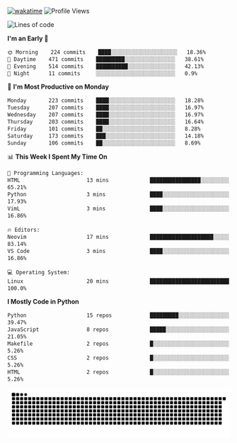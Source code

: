 [![wakatime](https://wakatime.com/badge/user/b920b284-3cde-4cd4-b72e-f7f22d050b16.svg)](https://wakatime.com/@b920b284-3cde-4cd4-b72e-f7f22d050b16)
![Profile Views](http://img.shields.io/badge/Profile%20Views-856-blue)
<!--START_SECTION:waka-->
![Lines of code](https://img.shields.io/badge/From%20Hello%20World%20I%27ve%20Written--440%20Thousand%20lines%20of%20code-blue)

**I'm an Early 🐤** 

```text
🌞 Morning    224 commits    ████░░░░░░░░░░░░░░░░░░░░░   18.36% 
🌆 Daytime    471 commits    █████████░░░░░░░░░░░░░░░░   38.61% 
🌃 Evening    514 commits    ██████████░░░░░░░░░░░░░░░   42.13% 
🌙 Night      11 commits     ░░░░░░░░░░░░░░░░░░░░░░░░░   0.9%

```
📅 **I'm Most Productive on Monday** 

```text
Monday       223 commits    ████░░░░░░░░░░░░░░░░░░░░░   18.28% 
Tuesday      207 commits    ████░░░░░░░░░░░░░░░░░░░░░   16.97% 
Wednesday    207 commits    ████░░░░░░░░░░░░░░░░░░░░░   16.97% 
Thursday     203 commits    ████░░░░░░░░░░░░░░░░░░░░░   16.64% 
Friday       101 commits    ██░░░░░░░░░░░░░░░░░░░░░░░   8.28% 
Saturday     173 commits    ███░░░░░░░░░░░░░░░░░░░░░░   14.18% 
Sunday       106 commits    ██░░░░░░░░░░░░░░░░░░░░░░░   8.69%

```


📊 **This Week I Spent My Time On** 

```text
💬 Programming Languages: 
HTML                     13 mins             ████████████████░░░░░░░░░   65.21% 
Python                   3 mins              ████░░░░░░░░░░░░░░░░░░░░░   17.93% 
VimL                     3 mins              ████░░░░░░░░░░░░░░░░░░░░░   16.86%

🔥 Editors: 
Neovim                   17 mins             ████████████████████░░░░░   83.14% 
VS Code                  3 mins              ████░░░░░░░░░░░░░░░░░░░░░   16.86%

💻 Operating System: 
Linux                    20 mins             █████████████████████████   100.0%

```

**I Mostly Code in Python** 

```text
Python                   15 repos            █████████░░░░░░░░░░░░░░░░   39.47% 
JavaScript               8 repos             █████░░░░░░░░░░░░░░░░░░░░   21.05% 
Makefile                 2 repos             █░░░░░░░░░░░░░░░░░░░░░░░░   5.26% 
CSS                      2 repos             █░░░░░░░░░░░░░░░░░░░░░░░░   5.26% 
HTML                     2 repos             █░░░░░░░░░░░░░░░░░░░░░░░░   5.26%

```



<!--END_SECTION:waka-->
![Snake animation](https://raw.githubusercontent.com/timmypidashev/timmypidashev/main/commits.svg)
